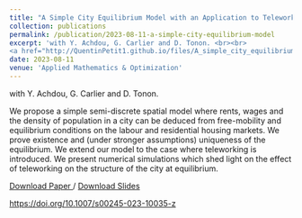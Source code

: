 ```yaml
---
title: "A Simple City Equilibrium Model with an Application to Teleworking"
collection: publications
permalink: /publication/2023-08-11-a-simple-city-equilibrium-model
excerpt: 'with Y. Achdou, G. Carlier and D. Tonon. <br><br> 
<a href="http://QuentinPetit1.github.io/files/A_simple_city_equilibrium_model_with_an_application_to_teleworking.pdf"> Download Paper </a> / <a href="http://QuentinPetit1.github.io/files/slides_city.pdf"> Download Slides </a>'
date: 2023-08-11
venue: 'Applied Mathematics & Optimization'
---
```


with Y. Achdou, G. Carlier and D. Tonon.

We propose a simple semi-discrete spatial model where rents, wages and the density of population in a city can be deduced from free-mobility and equilibrium conditions on the labour and residential housing markets. We prove existence and (under stronger assumptions) uniqueness of the equilibrium. We extend our model to the case where teleworking is introduced. We present numerical simulations which shed light on the effect of teleworking on the structure of the city at equilibrium.

<a href="http://QuentinPetit1.github.io/files/A_simple_city_equilibrium_model_with_an_application_to_teleworking.pdf"> Download Paper </a> / <a href="http://QuentinPetit1.github.io/files/slides_city.pdf">Download Slides</a>

https://doi.org/10.1007/s00245-023-10035-z